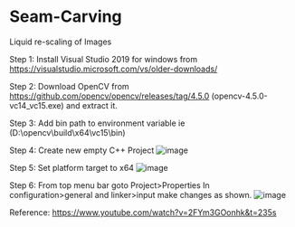 # Seam-Carving
Liquid re-scaling of Images

Step 1: Install Visual Studio 2019 for windows from https://visualstudio.microsoft.com/vs/older-downloads/

Step 2: Download OpenCV from https://github.com/opencv/opencv/releases/tag/4.5.0 (opencv-4.5.0-vc14_vc15.exe) and extract it.

Step 3: Add bin path to environment variable ie (D:\opencv\build\x64\vc15\bin)

Step 4: Create new empty C++ Project
![image](https://user-images.githubusercontent.com/89216979/208403216-e677d901-f8b3-4ba9-8f15-48cfb69b9ee1.png)

Step 5: Set platform target to x64
![image](https://user-images.githubusercontent.com/89216979/208403021-c2c2174c-fad1-4aa1-9ddd-8183b6b0f395.png)

Step 6: From top menu bar goto Project>Properties
In configuration>general and linker>input make changes as shown.
![image](https://user-images.githubusercontent.com/89216979/208404395-159d4414-922e-40ea-97ea-619247ab1032.png)



Reference: https://www.youtube.com/watch?v=2FYm3GOonhk&t=235s
